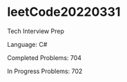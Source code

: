 # leetCode20220331
Tech Interview Prep

Language: C#

Completed Problems: 
704

In Progress Problems:
702
